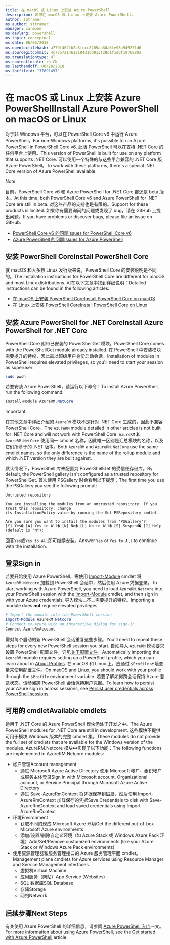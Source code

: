 ```yaml
---
title: 在 macOS 或 Linux 上安装 Azure PowerShell
description: 如何在 macOS 或 Linux 上安装 Azure PowerShell。
author: sptramer
ms.author: sttramer
manager: carmonm
ms.devlang: powershell
ms.topic: conceptual
ms.date: 06/06/2018
ms.openlocfilehash: a779f402fb2b3fccc8269aa30a6fe98a949251d6
ms.sourcegitcommit: 4c775721461210431bd913f28d1f1e6f1976880a
ms.translationtype: HT
ms.contentlocale: zh-CN
ms.lasthandoff: 06/28/2018
ms.locfileid: "37091497"
---
```

# <a name="install-azure-powershell-on-macos-or-linux"></a><span data-ttu-id="3e45b-103">在 macOS 或 Linux 上安装 Azure PowerShell</span><span class="sxs-lookup"><span data-stu-id="3e45b-103">Install Azure PowerShell on macOS or Linux</span></span>

<span data-ttu-id="3e45b-104">对于非 Windows 平台，可以在 PowerShell Core v6 中运行 Azure PowerShell。</span><span class="sxs-lookup"><span data-stu-id="3e45b-104">For non-Windows platforms, it's possible to run Azure PowerShell in PowerShell Core v6.</span></span> <span data-ttu-id="3e45b-105">此版 PowerShell 可以在支持 .NET Core 的任何平台上使用。</span><span class="sxs-lookup"><span data-stu-id="3e45b-105">This version of PowerShell is built for use on any platform that supports .NET Core.</span></span> <span data-ttu-id="3e45b-106">可以使用一个特殊的与这些平台兼容的 .NET Core 版 Azure PowerShell。</span><span class="sxs-lookup"><span data-stu-id="3e45b-106">To work with these platforms, there's a special .NET Core version of Azure PowerShell available.</span></span>

> [!NOTE]
> <span data-ttu-id="3e45b-107">目前，PowerShell Core v6 和 Azure PowerShell for .NET Core 都还是 beta 版本。</span><span class="sxs-lookup"><span data-stu-id="3e45b-107">At this time, both PowerShell Core v6 and Azure PowerShell for .NET Core are still in beta.</span></span>
> <span data-ttu-id="3e45b-108">对这些产品的支持也是有限的。</span><span class="sxs-lookup"><span data-stu-id="3e45b-108">Support for these products is limited.</span></span> <span data-ttu-id="3e45b-109">如果你有需要询问的问题或发现了 bug，请在 GitHub 上提出问题。</span><span class="sxs-lookup"><span data-stu-id="3e45b-109">If you have problems or discover bugs, please file an issue on GitHub.</span></span>
>
> * [<span data-ttu-id="3e45b-110">PowerShell Core v6 的问题</span><span class="sxs-lookup"><span data-stu-id="3e45b-110">Issues for PowerShell Core v6</span></span>](https://github.com/PowerShell/PowerShell/issues)
> * [<span data-ttu-id="3e45b-111">Azure PowerShell 的问题</span><span class="sxs-lookup"><span data-stu-id="3e45b-111">Issues for Azure PowerShell</span></span>](https://github.com/azure/azure-docs-powershell/issues)

## <a name="install-powershell-core"></a><span data-ttu-id="3e45b-112">安装 PowerShell Core</span><span class="sxs-lookup"><span data-stu-id="3e45b-112">Install PowerShell Core</span></span>

<span data-ttu-id="3e45b-113">就 macOS 和大多数 Linux 发行版来说，PowerShell Core 的安装说明是不同的。</span><span class="sxs-lookup"><span data-stu-id="3e45b-113">The installation instructions for PowerShell Core are different for macOS and most Linux distributions.</span></span>
<span data-ttu-id="3e45b-114">可在以下文章中找到详细说明：</span><span class="sxs-lookup"><span data-stu-id="3e45b-114">Detailed instructions can be found in the following articles:</span></span>

- [<span data-ttu-id="3e45b-115">在 macOS 上安装 PowerShell Core</span><span class="sxs-lookup"><span data-stu-id="3e45b-115">Install PowerShell Core on macOS</span></span>](/powershell/scripting/setup/installing-powershell-core-on-macos)
- [<span data-ttu-id="3e45b-116">在 Linux 上安装 PowerShell Core</span><span class="sxs-lookup"><span data-stu-id="3e45b-116">Install PowerShell Core on Linux</span></span>](/powershell/scripting/setup/installing-powershell-core-on-linux)

## <a name="install-azure-powershell-for-net-core"></a><span data-ttu-id="3e45b-117">安装 Azure PowerShell for .NET Core</span><span class="sxs-lookup"><span data-stu-id="3e45b-117">Install Azure PowerShell for .NET Core</span></span>

<span data-ttu-id="3e45b-118">PowerShell Core 附带已安装的 PowerShellGet 模块。</span><span class="sxs-lookup"><span data-stu-id="3e45b-118">PowerShell Core comes with the PowerShellGet module already installed.</span></span> <span data-ttu-id="3e45b-119">在 PowerShell 中安装模块需要提升的特权，因此需以超级用户身份启动会话。</span><span class="sxs-lookup"><span data-stu-id="3e45b-119">Installation of modules in PowerShell requires elevated privileges, so you'll need to start your session as superuser:</span></span>

```bash
sudo pwsh
```

<span data-ttu-id="3e45b-120">若要安装 Azure PowerShell，请运行以下命令：</span><span class="sxs-lookup"><span data-stu-id="3e45b-120">To install Azure PowerShell, run the following command:</span></span>

```powershell
Install-Module AzureRM.NetCore
```

> [!IMPORTANT]
> <span data-ttu-id="3e45b-121">在其他文章中详细介绍的 `AzureRM` 模块不是针对 .NET Core 生成的，因此不兼容 PowerShell Core。</span><span class="sxs-lookup"><span data-stu-id="3e45b-121">The `AzureRM` module detailed in other articles is not built for .NET Core and will not work with PowerShell Core.</span></span> <span data-ttu-id="3e45b-122">`AzureRM` 和 `AzureRM.NetCore` 使用同一 cmdlet 名称，因此唯一区别是汇总模块的名称，以及它们所基于的 .NET 版本。</span><span class="sxs-lookup"><span data-stu-id="3e45b-122">Both `AzureRM` and `AzureRM.NetCore` use the same cmdlet names, so the only difference is the name of the rollup module and which .NET version they are built against.</span></span>

<span data-ttu-id="3e45b-123">默认情况下，PowerShell 库未配置为 PowerShellGet 的受信任存储库。</span><span class="sxs-lookup"><span data-stu-id="3e45b-123">By default, the PowerShell gallery isn't configured as a trusted repository for PowerShellGet.</span></span> <span data-ttu-id="3e45b-124">首次使用 PSGallery 时会看到以下提示：</span><span class="sxs-lookup"><span data-stu-id="3e45b-124">The first time you use the PSGallery you see the following prompt:</span></span>

```output
Untrusted repository

You are installing the modules from an untrusted repository. If you trust this repository, change
its InstallationPolicy value by running the Set-PSRepository cmdlet.

Are you sure you want to install the modules from 'PSGallery'?
[Y] Yes� [A] Yes to All� [N] No� [L] No to All� [S] Suspend� [?] Help (default is "N"):
```

<span data-ttu-id="3e45b-125">回答`Yes`或`Yes to All`即可继续安装。</span><span class="sxs-lookup"><span data-stu-id="3e45b-125">Answer `Yes` or `Yes to All` to continue with the installation.</span></span>

## <a name="sign-in"></a><span data-ttu-id="3e45b-126">登录</span><span class="sxs-lookup"><span data-stu-id="3e45b-126">Sign in</span></span>

<span data-ttu-id="3e45b-127">若要开始使用 Azure PowerShell，需使用 [Import-Module](/powershell/module/Microsoft.PowerShell.Core/Import-Module) cmdlet 将 `AzureRM.Netcore` 加载到 PowerShell 会话中，然后使用 Azure 凭据登录。</span><span class="sxs-lookup"><span data-stu-id="3e45b-127">To start working with Azure PowerShell, you need to load `AzureRM.Netcore` into your PowerShell session with the [Import-Module](/powershell/module/Microsoft.PowerShell.Core/Import-Module) cmdlet, and then sign in with your Azure credentials.</span></span> <span data-ttu-id="3e45b-128">导入模块__不__需要提升的特权。</span><span class="sxs-lookup"><span data-stu-id="3e45b-128">Importing a module does __not__ require elevated privileges.</span></span>

```powershell
# Import the module into the PowerShell session
Import-Module AzureRM.Netcore
# Connect to Azure with an interactive dialog for sign-in
Connect-AzureRmAccount
```

<span data-ttu-id="3e45b-129">需对每个启动的新 PowerShell 会话重复这些步骤。</span><span class="sxs-lookup"><span data-stu-id="3e45b-129">You'll need to repeat these steps for every new PowerShell session you start.</span></span> <span data-ttu-id="3e45b-130">自动导入 `AzureRM` 模块要求设置 PowerShell 配置文件，详见[关于配置文件](/powershell/module/microsoft.powershell.core/about/about_profiles)。</span><span class="sxs-lookup"><span data-stu-id="3e45b-130">Automatically importing the `AzureRM` module requires setting up a PowerShell profile, which you can learn about in [About Profiles](/powershell/module/microsoft.powershell.core/about/about_profiles).</span></span>
<span data-ttu-id="3e45b-131">在 macOS 和 Linux 上，应通过 `$Profile` 环境变量来使用配置文件。</span><span class="sxs-lookup"><span data-stu-id="3e45b-131">On macOS and Linux, you should work with your profile through the `$Profile` environment variable.</span></span> <span data-ttu-id="3e45b-132">若要了解如何跨会话保持 Azure 登录状态，请参阅[跨 PowerShell 会话保持用户凭据](context-persistence.md)。</span><span class="sxs-lookup"><span data-stu-id="3e45b-132">To learn how to persist your Azure sign in across sessions, see [Persist user credentials across PowerShell sessions](context-persistence.md).</span></span>

## <a name="available-cmdlets"></a><span data-ttu-id="3e45b-133">可用的 cmdlet</span><span class="sxs-lookup"><span data-stu-id="3e45b-133">Available cmdlets</span></span>

<span data-ttu-id="3e45b-134">适用于 .NET Core 的 Azure PowerShell 模块仍处于开发之中。</span><span class="sxs-lookup"><span data-stu-id="3e45b-134">The Azure PowerShell modules for .NET Core are still in development.</span></span> <span data-ttu-id="3e45b-135">这些模块不提供可用于模块 Windows 版本的完整 cmdlet 集。</span><span class="sxs-lookup"><span data-stu-id="3e45b-135">These modules do not provide the full set of cmdlets that are available for the Windows version of the modules.</span></span> <span data-ttu-id="3e45b-136">AzureRM.Netcore 模块中实现了以下功能：</span><span class="sxs-lookup"><span data-stu-id="3e45b-136">The following functions are implemented in AzureRM.Netcore modules:</span></span>

* <span data-ttu-id="3e45b-137">帐户管理</span><span class="sxs-lookup"><span data-stu-id="3e45b-137">Account management</span></span>
  - <span data-ttu-id="3e45b-138">通过 Microsoft Azure Active Directory 使用 Microsoft 帐户、组织帐户或服务主体登录</span><span class="sxs-lookup"><span data-stu-id="3e45b-138">Sign in with Microsoft account, Organizational account, or Service Principal through Microsoft Azure Active Directory</span></span>
  - <span data-ttu-id="3e45b-139">通过 Save-AzureRmContext 将凭据保存到磁盘，然后使用 Import-AzureRmContext 加载保存的凭据</span><span class="sxs-lookup"><span data-stu-id="3e45b-139">Save Credentials to disk with Save-AzureRmContext and load saved credentials using Import-AzureRmContext</span></span>
* <span data-ttu-id="3e45b-140">环境</span><span class="sxs-lookup"><span data-stu-id="3e45b-140">Environment</span></span>
  - <span data-ttu-id="3e45b-141">获取不同的现成 Microsoft Azure 环境</span><span class="sxs-lookup"><span data-stu-id="3e45b-141">Get the different out-of-box Microsoft Azure environments</span></span>
  - <span data-ttu-id="3e45b-142">添加/设置/删除自定义环境（如 Azure Stack 或 Windows Azure Pack 环境）</span><span class="sxs-lookup"><span data-stu-id="3e45b-142">Add/Set/Remove customized environments (like your Azure Stack or Windows Azure Pack environments)</span></span>
* <span data-ttu-id="3e45b-143">使用资源管理器和服务管理接口的 Azure 服务管理平面 cmdlet。</span><span class="sxs-lookup"><span data-stu-id="3e45b-143">Management plane cmdlets for Azure services using Resource Manager and Service Management interfaces.</span></span>
  - <span data-ttu-id="3e45b-144">虚拟机</span><span class="sxs-lookup"><span data-stu-id="3e45b-144">Virtual Machine</span></span>
  - <span data-ttu-id="3e45b-145">应用服务（网站）</span><span class="sxs-lookup"><span data-stu-id="3e45b-145">App Service (Websites)</span></span>
  - <span data-ttu-id="3e45b-146">SQL 数据库</span><span class="sxs-lookup"><span data-stu-id="3e45b-146">SQL Database</span></span>
  - <span data-ttu-id="3e45b-147">存储</span><span class="sxs-lookup"><span data-stu-id="3e45b-147">Storage</span></span>
  - <span data-ttu-id="3e45b-148">网络</span><span class="sxs-lookup"><span data-stu-id="3e45b-148">Network</span></span>

## <a name="next-steps"></a><span data-ttu-id="3e45b-149">后续步骤</span><span class="sxs-lookup"><span data-stu-id="3e45b-149">Next Steps</span></span>

<span data-ttu-id="3e45b-150">有关使用 Azure PowerShell 的详细信息，请参阅 [Azure PowerShell 入门](get-started-azureps.md)一文。</span><span class="sxs-lookup"><span data-stu-id="3e45b-150">For more information about using Azure PowerShell, see the [Get started with Azure PowerShell](get-started-azureps.md) article.</span></span>
